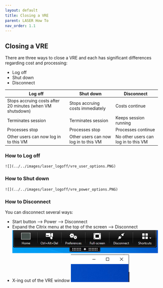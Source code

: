 ```yaml
---
layout: default
title: Closing a VRE
parent: LASER How To
nav_order: 1.1
---
```


## Closing a VRE  
There are three ways to close a VRE and each has significant differences regarding cost and processing:
- Log off
- Shut down
- Disconnect

|Log off |Shut down |Disconnect |
|---|---|---|
|Stops accruing costs after 20 minutes (when VM shutsdown)|Stops accruing costs immediately|Costs continue|
|Terminates session|Terminates session|Keeps session running|
|Processes stop|Processes stop|Processes continue|
|Other users can now log in to this VM|Other users can now log in to this VM|No other users can log in to this VM|

### How to Log off 
	![](../../images/laser_logoff/vre_user_options.PNG)

### How to Shut down
	![](../../images/laser_logoff/vre_power_options.PNG)

### How to Disconnect
You can disconnect several ways:
- Start button --> Power --> Disconnect
- Expand the Citrix menu at the top of the screen --> Disconnect
	![](../../images/laser_logoff/vre_citrix_options.PNG)
- X-ing out of the VRE window
	![](../../images/laser_logoff/vre_x.PNG)
